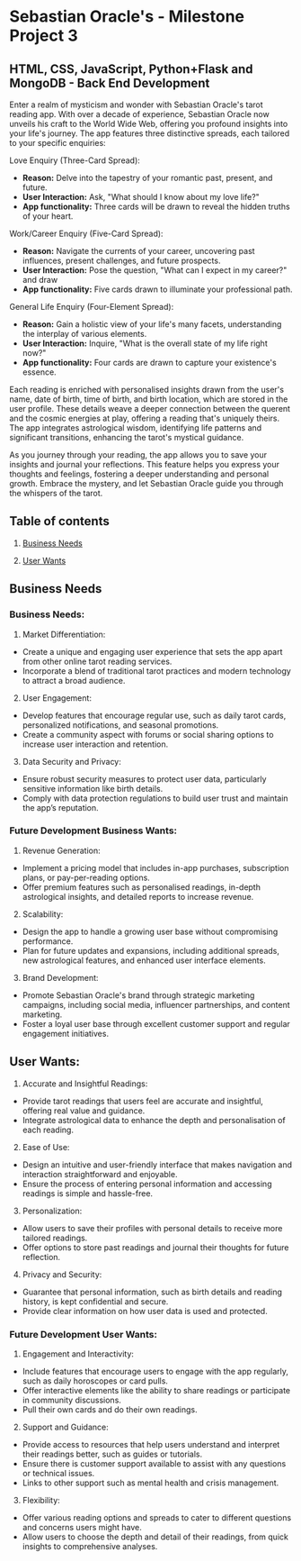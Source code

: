 # Sebastian Oracle's - Milestone Project 3 

## HTML, CSS, JavaScript, Python+Flask and MongoDB - Back End Development

Enter a realm of mysticism and wonder with Sebastian Oracle's tarot reading app. With over a decade of experience, Sebastian Oracle now unveils his craft to the World Wide Web, offering you profound insights into your life's journey. The app features three distinctive spreads, each tailored to your specific enquiries:

Love Enquiry (Three-Card Spread):
- **Reason:** Delve into the tapestry of your romantic past, present, and future.
- **User Interaction:** Ask, "What should I know about my love life?" 
- **App functionality:** Three cards will be drawn to reveal the hidden truths of your heart.

Work/Career Enquiry (Five-Card Spread):
- **Reason:** Navigate the currents of your career, uncovering past influences, present challenges, and future prospects.
- **User Interaction:** Pose the question, "What can I expect in my career?" and draw 
- **App functionality:** Five cards drawn to illuminate your professional path.

General Life Enquiry (Four-Element Spread):
- **Reason:** Gain a holistic view of your life's many facets, understanding the interplay of various elements.
- **User Interaction:** Inquire, "What is the overall state of my life right now?" 
- **App functionality:**  Four cards are drawn to capture your existence's essence.

Each reading is enriched with personalised insights drawn from the user's name, date of birth, time of birth, and birth location, which are stored in the user profile. These details weave a deeper connection between the querent and the cosmic energies at play, offering a reading that's uniquely theirs. The app integrates astrological wisdom, identifying life patterns and significant transitions, enhancing the tarot's mystical guidance.

As you journey through your reading, the app allows you to save your insights and journal your reflections. This feature helps you express your thoughts and feelings, fostering a deeper understanding and personal growth. Embrace the mystery, and let Sebastian Oracle guide you through the whispers of the tarot.

## Table of contents

1. [Business Needs](business-needs)

2. [User Wants](user-wants)

## Business Needs

### Business Needs:

1.	Market Differentiation:

-   Create a unique and engaging user experience that sets the app apart from other online tarot reading services.
-   Incorporate a blend of traditional tarot practices and modern technology to attract a broad audience.

2.	User Engagement:

-   Develop features that encourage regular use, such as daily tarot cards, personalized notifications, and seasonal promotions.
-   Create a community aspect with forums or social sharing options to increase user interaction and retention.

3.	Data Security and Privacy:

-   Ensure robust security measures to protect user data, particularly sensitive information like birth details.
-   Comply with data protection regulations to build user trust and maintain the app’s reputation.

### Future Development Business Wants:

1.	Revenue Generation:

-   Implement a pricing model that includes in-app purchases, subscription plans, or pay-per-reading options.
-   Offer premium features such as personalised readings, in-depth astrological insights, and detailed reports to increase revenue.

2.	Scalability:

-   Design the app to handle a growing user base without compromising performance.
-   Plan for future updates and expansions, including additional spreads, new astrological features, and enhanced user interface elements.

3.	Brand Development:

-   Promote Sebastian Oracle's brand through strategic marketing campaigns, including social media, influencer partnerships, and content marketing.
-   Foster a loyal user base through excellent customer support and regular engagement initiatives.

## User Wants:

1.	Accurate and Insightful Readings:

-   Provide tarot readings that users feel are accurate and insightful, offering real value and guidance.
-   Integrate astrological data to enhance the depth and personalisation of each reading.

2.	Ease of Use:

-   Design an intuitive and user-friendly interface that makes navigation and interaction straightforward and enjoyable.
-   Ensure the process of entering personal information and accessing readings is simple and hassle-free.

3.	Personalization:

-   Allow users to save their profiles with personal details to receive more tailored readings.
-   Offer options to store past readings and journal their thoughts for future reflection.

4.	Privacy and Security:

-   Guarantee that personal information, such as birth details and reading history, is kept confidential and secure.
-   Provide clear information on how user data is used and protected.

### Future Development User Wants:

1.	Engagement and Interactivity:

-   Include features that encourage users to engage with the app regularly, such as daily horoscopes or card pulls.
-   Offer interactive elements like the ability to share readings or participate in community discussions.
-   Pull their own cards and do their own readings. 

2.	Support and Guidance:

-   Provide access to resources that help users understand and interpret their readings better, such as guides or tutorials.
-   Ensure there is customer support available to assist with any questions or technical issues.
-   Links to other support such as mental health and crisis management.

3.	Flexibility:

-   Offer various reading options and spreads to cater to different questions and concerns users might have.
-   Allow users to choose the depth and detail of their readings, from quick insights to comprehensive analyses.
